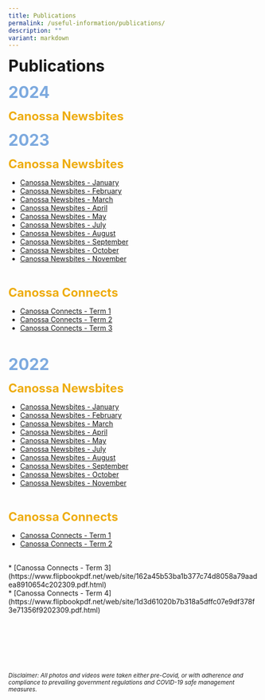 ```yaml
---
title: Publications
permalink: /useful-information/publications/
description: ""
variant: markdown
---
```

<font size="6"><b>Publications</b></font><br>

<font size="6" color="#7daadf"><b>2024</b></font><br>

<font size="5" color="#eeac0d"><b>Canossa Newsbites</b></font>

<font size="6" color="#7daadf"><b>2023</b></font><br>

<font size="5" color="#eeac0d"><b>Canossa Newsbites</b></font>

* [Canossa Newsbites - January](/files/Newsbites/Canossa%20Newsbites%20-%20January%202023.pdf)
* [Canossa Newsbites - February](/files/Newsbites/Canossa%20Newsbites%20-%20February%202023.pdf)
* [Canossa Newsbites - March](/files/Newsbites/Canossa%20Newsbites%20March%202023.pdf)
* [Canossa Newsbites - April](/files/Newsbites/canossa%20newsbites%20april%202023.pdf)
* [Canossa Newsbites - May](/files/Newsbites/canossa%20newsbites%20-%20may%202023.pdf)
* [Canossa Newsbites - July](/files/Newsbites/canossa%20newsbites%20july%202023.pdf)
* [Canossa Newsbites - August](/files/Newsbites/canossa%20newsbites%20august%202023.pdf)
* [Canossa Newsbites - September](/files/Newsbites/canossa%20newsbites%20-%20september%202023.pdf)
* [Canossa Newsbites - October](/files/Newsbites/canossa%20newsbites%20october%202023.pdf)
* [Canossa Newsbites - November](/files/Newsbites/canossa%20newsbites%20november%202023.pdf)
<br>

<font size="5" color="#eeac0d"><b>Canossa Connects</b></font>


* [Canossa Connects - Term 1](https://www.flipbookpdf.net/web/site/820ea7d2810aae7d84c98860aceeec108049d0df202303.pdf.html)<br>
* [Canossa Connects - Term 2](https://www.flipbookpdf.net/web/site/55d13ffa33aef4cb8d0d4bb343f18abe35114c0e202310.pdf.html)<br>
* [Canossa Connects - Term 3](https://flipbookpdf.net/web/site/a386a3008e20fbefd33629a621eed5cfc1e7e80f202310.pdf.html)<br>


<br>

<font size="6" color="#7daadf"><b>2022</b></font><br>

<font size="5" color="#eeac0d"><b>Canossa Newsbites</b></font>

* [Canossa Newsbites - January](/files/Newsbites/Canossa%20Newsbites%20Jan%202022.pdf)<br>
* [Canossa Newsbites - February](/files/Newsbites/Canossa%20Newsbites%20February%202022.pdf)<br>
* [Canossa Newsbites - March](/files/Newsbites/Canossa%20Newsbites%20March%202022.pdf)<br>
* [Canossa Newsbites - April](/files/Newsbites/Canossa%20Newsbites%20April%202022.pdf)<br>
* [Canossa Newsbites - May](/files/Newsbites/Canossa%20Newsbites%20May%202022.pdf)<br>
* [Canossa Newsbites - July](/files/Newsbites/Canossa%20Newsbites%20July%202022.pdf)<br>
* [Canossa Newsbites - August](/files/Newsbites/Canossa%20Newsbites%20August%202022.pdf)<br>
* [Canossa Newsbites - September](/files/Newsbites/Canossa%20Newsbites%20September%202022.pdf)<br>
* [Canossa Newsbites - October](/files/Newsbites/Canossa%20Newsbites%20-%20October%202022.pdf)<br>
* [Canossa Newsbites - November](/files/Newsbites/Canossa%20Newsbites%20-%20November%202022.pdf)
<br>

<font size="5" color="#eeac0d"><b>Canossa Connects</b></font>

* [Canossa Connects - Term 1](/files/Canossa%20Connects/Canossa%20Connects%202022%20Term%201.pdf)<br>
* [Canossa Connects - Term 2](/files/Canossa%20Connects/Canossa%20Connects%202022%20Term%202-compressed.pdf)
<br>
* [Canossa Connects - Term 3](https://www.flipbookpdf.net/web/site/162a45b53ba1b377c74d8058a79aadea8910654c202309.pdf.html)
<br>
* [Canossa Connects - Term 4](https://www.flipbookpdf.net/web/site/1d3d61020b7b318a5dffc07e9df378f3e71356f9202309.pdf.html)



<br><br><br><br><br><br>
<sup><em>Disclaimer: All photos and videos were taken either pre-Covid, or with adherence and compliance to prevailing government regulations and COVID-19 safe management measures.</em></sup>